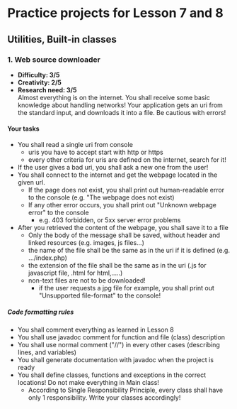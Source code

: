 # Practice projects for Lesson 7 and 8

## Utilities, Built-in classes

### 1. Web source downloader
- **Difficulty: 3/5**
- **Creativity: 2/5**
- **Research need: 3/5** \
Almost everything is on the internet. You shall receive some basic knowledge about handling networks!
Your application gets an uri from the standard input, and downloads it into a file.
Be cautious with errors!


#### Your tasks
- You shall read a single uri from console
  - uris you have to accept start with http or https
  - every other criteria for uris are defined on the internet, search for it!
- If the user gives a bad uri, you shall ask a new one from the user!
- You shall connect to the internet and get the webpage located in the given url.
  - If the page does not exist, you shall print out human-readable error to the console (e.g. "The webpage does not exist)
  - If any other error occurs, you shall print out "Unknown webpage error" to the console
    - e.g. 403 forbidden, or 5xx server error problems  
- After you retrieved the content of the webpage, you shall save it to a file
  - Only the body of the message shall be saved, without header and linked resources (e.g. images, js files...)
  - the name of the file shall be the same as in the uri if it is defined (e.g. .../index.php)
  - the extension of the file shall be the same as in the uri (.js for javascript file, .html for html,.....)
  - non-text files are not to be downloaded!
    - if the user requests a jpg file for example, you shall print out "Unsupported file-format" to the console!
	
##### Code formatting rules
- You shall comment everything as learned in Lesson 8
- You shall use javadoc comment for function and file (class) description
- You shall use normal comment ("//") in every other cases (describing lines, and variables)
- You shall generate documentation with javadoc when the project is ready
- You shall define classes, functions and exceptions in the correct locations! Do not make everything in Main class!
  - According to Single Responsibility Principle, every class shall have only 1 responsibility. Write your classes accordingly!	

